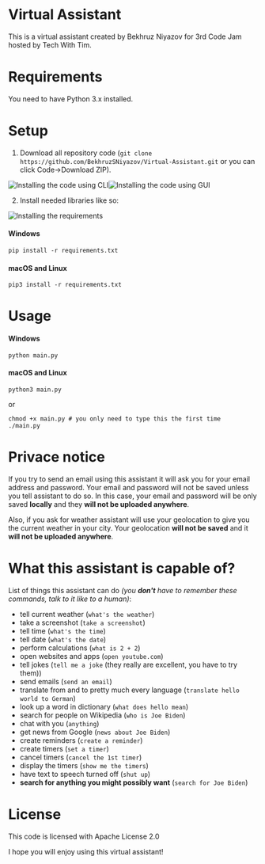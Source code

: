 # Virtual Assistant
This is a virtual assistant created by Bekhruz Niyazov for 3rd Code Jam hosted by Tech With Tim.
# Requirements
You need to have Python 3.x installed.
# Setup
1. Download all repository code (`git clone https://github.com/BekhruzSNiyazov/Virtual-Assistant.git` or you can click Code->Download ZIP).

![Installing the code using CLI](https://firebasestorage.googleapis.com/v0/b/file-sharing-7dcf2.appspot.com/o/clone.gif?alt=media&token=89dae903-5f04-41ee-ac70-779959a16186)![Installing the code using GUI](https://firebasestorage.googleapis.com/v0/b/file-sharing-7dcf2.appspot.com/o/zip.gif?alt=media&token=1b09553f-c8a4-43d1-8802-d19342983a26)

2. Install needed libraries like so:

![Installing the requirements](https://firebasestorage.googleapis.com/v0/b/file-sharing-7dcf2.appspot.com/o/requirements.gif?alt=media&token=1041dd6a-b376-431c-91d3-549dbde92f93)
#### Windows
```
pip install -r requirements.txt
```
#### macOS and Linux
```
pip3 install -r requirements.txt
```
# Usage
#### Windows
```
python main.py
```
#### macOS and Linux
```
python3 main.py
```
or
```
chmod +x main.py # you only need to type this the first time
./main.py
```
# Privace notice
If you try to send an email using this assistant it will ask you for your email address and password.
Your email and password will not be saved unless you tell assistant to do so.
In this case, your email and password will be only saved **locally** and they **will not be uploaded anywhere**.

Also, if you ask for weather assistant will use your geolocation to give you the current weather in your city. Your geolocation **will not be saved** and it **will not be uploaded anywhere**.

# What this assistant is capable of?
List of things this assistant can do *(you **don't** have to remember these commands, talk to it like to a human)*:
- tell current weather (`what's the weather`)
- take a screenshot (`take a screenshot`)
- tell time (`what's the time`)
- tell date (`what's the date`)
- perform calculations (`what is 2 + 2`)
- open websites and apps (`open youtube.com`)
- tell jokes (`tell me a joke` (they really are excellent, you have to try them))
- send emails (`send an email`)
- translate from and to pretty much every language (`translate hello world to German`)
- look up a word in dictionary (`what does hello mean`)
- search for people on Wikipedia (`who is Joe Biden`)
- chat with you (`anything`)
- get news from Google (`news about Joe Biden`)
- create reminders (`create a reminder`)
- create timers (`set a timer`)
- cancel timers (`cancel the 1st timer`)
- display the timers (`show me the timers`)
- have text to speech turned off (`shut up`)
- **search for anything you might possibly want** (`search for Joe Biden`)

# License
This code is licensed with Apache License 2.0


I hope you will enjoy using this virtual assistant!
